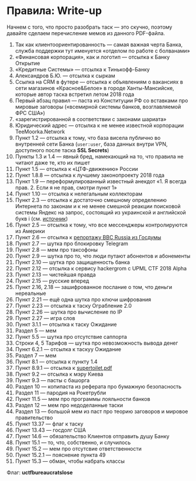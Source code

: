 # Правила: Write-up

Начнем с того, что просто разобрать таск — это скучно, поэтому давайте сделаем перечисление мемов из данного PDF-файла.

1. Так как клиентоориентированность — самая важная черта Банка, служба поддержки тут именуется «отделом по работе с болванами»
2. «Финансовая корпорация», как и логотип — отсылка к Банку Открытие
3. «Кредитные Системы» — отсылка к Тинькофф-Банку
4. Александров Б.Ю. — отсылка к сыркам
5. Ссылка на CRM в футере — отсылка к объявлениям о вакансиях в сети магазинов «Красное&Белое» в городе Ханты-Мансийске, которые автор таска встретил летом 2018 года
6. Первый абзац правил — паста из Конституции РФ со вставками про мировые заговоры («всемирной системы банков, возглавляемой ФРС США»)
7. «зарегистрированной в соответствии с законами шариата»
8. Юридический адрес — отсылка к не менее известной корпорации TeeMoorka.Network
9. Пункт 1.2 — отсылка к тому, что база висела публично во внутренней сети Банка (`user:user`, база данных внутри VPN, доступного после таска __SSL Secrets__)
10. Пункты 1.3 и 1.4 — явный бред, намекающий на то, что правила не читают даже те, кто их пишет
11. Пункт 1.5 — отсылка к «ЦТФ-движению» России
12. Пункт 1.8.8 — отсылка к лучшему законопроекту 2018 года
13. Пункт 1.9 — переформулированный известный анекдот «1. Я всегда прав. 2. Если я не прав, смотри пункт 1»
14. Пункт 1.10 — отсылка к нелегальным коллекторам
15. Пункт 2.3 — отсылка к достаточно смешному определению Интернета по законам и к не менее смешной реакции поисковой системы Яндекс на запрос, состоящий из украинской и английской букв i (см. [источник](https://t.me/wtf_v/1405))
16. Пункт 2.5 — отсылка к тому, что все мессенджеры контролируются из Америки
17. Пункт 2.6 — отсылка к [репортажу BBC Russia из Госдумы](https://www.youtube.com/watch?v=_Beesfhttpc)
18. Пункт 2.7 — шутка про блокировку Telegram
19. Пункт 2.8 — мем про таксофоны
20. Пункт 2.9 — шутка про то, что люди путают абонентов и абонементы
21. Пункт 2.10 — шутка про защищенность банка
22. Пункт 2.12 — отсылка к сервису hackergrom с UPML CTF 2018 Alpha
23. Пункт 2.13 — чистейшая правда
24. Пункт 2.15 — русские вперед
25. Пункт 2.16, 2.18 — зашифрованное послание о том, что деньги нереальные
26. Пункт 2.21 — ещё одна шутка про ключи шифрования
27. Пункт 2.23 — отсылка к таску Ограбление 2.0
28. Пункт 2.26 — шутка про вычисление по IP
29. Пункт 2.27 — игра слов
30. Пункт 3.1.1 — отсылка к таску Ожидание
31. Раздел 5 — мем
32. Пункт 5.5 — шутка про отсутствие саппорта
33. Строки 4, 5 Тарифов — шутка про невозможность вывода денег
34. Пункт 6.2.1 — отсылка к таскуу Ожидание
35. Раздел 7 — мем
36. Пункт 8.1 — отсылка к пункту 1.4
37. Пункт 8.9.1 — отсылка к [supertoilet.pdf](https://vanyaklimenko.ru/supertoilet.pdf)
38. Пункт 9.2 — отсылка к мэру Киева
39. Пункт 9.3 — пасты с башорга
40. Раздел 10 — копипаста из реферата про бумажную безопасность
41. Раздел 11 — пародия на Рокетрубли
42. Пункт 11.5 — мем про программы лояльности банков
43. Раздел 12 — мем про недоделанные таски
44. Раздел 13 — большой мем из паст про теорию заговоров и мировое правительство
45. Пункт 13.37 — флаг к таску
46. Пункт 13.43 — госдолг США
47. Пункт 14.6 — обязательство Клиентов отправить душу Банку
48. Пункт 15.1 — то, что, собственно, и случилось
49. Пункт 15.2 — мем про отсутсвие ответственности
50. Пункт 15.2.1 — пояснение пункта 49
51. Пункт 15.3 — обман, чтобы набрать классы

Флаг: **uctfbureaucratslose**
